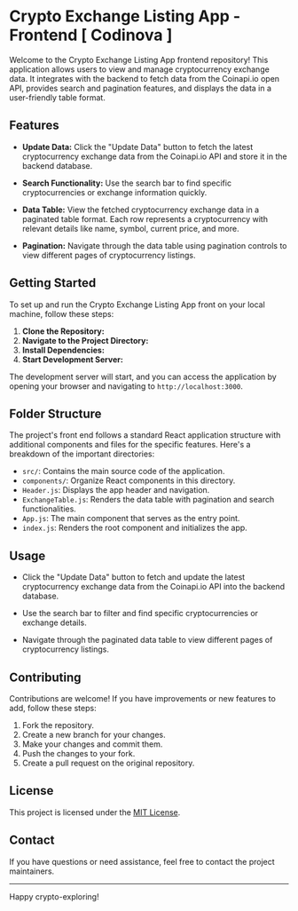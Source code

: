 # Crypto Exchange Listing App - Frontend [ Codinova ]

Welcome to the Crypto Exchange Listing App frontend repository! This application allows users to view and manage cryptocurrency exchange data. It integrates with the backend to fetch data from the Coinapi.io open API, provides search and pagination features, and displays the data in a user-friendly table format.

## Features

- **Update Data:** Click the "Update Data" button to fetch the latest cryptocurrency exchange data from the Coinapi.io API and store it in the backend database.

- **Search Functionality:** Use the search bar to find specific cryptocurrencies or exchange information quickly.

- **Data Table:** View the fetched cryptocurrency exchange data in a paginated table format. Each row represents a cryptocurrency with relevant details like name, symbol, current price, and more.

- **Pagination:** Navigate through the data table using pagination controls to view different pages of cryptocurrency listings.

## Getting Started

To set up and run the Crypto Exchange Listing App front on your local machine, follow these steps:

1. **Clone the Repository:**
2. **Navigate to the Project Directory:**
3. **Install Dependencies:**
4. **Start Development Server:**


The development server will start, and you can access the application by opening your browser and navigating to `http://localhost:3000`.

## Folder Structure

The project's front end follows a standard React application structure with additional components and files for the specific features. Here's a breakdown of the important directories:

- `src/`: Contains the main source code of the application.
- `components/`: Organize React components in this directory.
 - `Header.js`: Displays the app header and navigation.
 - `ExchangeTable.js`: Renders the data table with pagination and search functionalities.
- `App.js`: The main component that serves as the entry point.
- `index.js`: Renders the root component and initializes the app.

## Usage

- Click the "Update Data" button to fetch and update the latest cryptocurrency exchange data from the Coinapi.io API into the backend database.

- Use the search bar to filter and find specific cryptocurrencies or exchange details.

- Navigate through the paginated data table to view different pages of cryptocurrency listings.

## Contributing

Contributions are welcome! If you have improvements or new features to add, follow these steps:

1. Fork the repository.
2. Create a new branch for your changes.
3. Make your changes and commit them.
4. Push the changes to your fork.
5. Create a pull request on the original repository.

## License

This project is licensed under the [MIT License](LICENSE).

## Contact

If you have questions or need assistance, feel free to contact the project maintainers.

---

Happy crypto-exploring!

